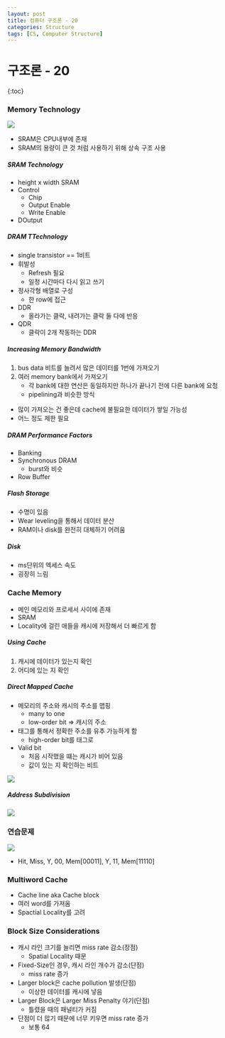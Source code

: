 ```yaml
---
layout: post
title: 컴퓨터 구조론 - 20
categories: Structure
tags: [CS, Computer Structure]
---
```


# 구조론 - 20

{:toc}

### Memory Technology

<img src="https://github.com/L-Hyun/L-Hyun.github.io/blob/main/assets/CS/20-1.png?raw=true" />

- SRAM은 CPU내부에 존재
- SRAM의 용량이 큰 것 처럼 사용하기 위해 상속 구조 사용

##### SRAM Technology

- height x width SRAM
- Control
  - Chip
  - Output Enable
  - Write Enable
- DOutput

##### DRAM TTechnology

- single transistor == 1비트
- 휘발성
  - Refresh 필요
  - 일정 시간마다 다시 읽고 쓰기
- 정사각형 배열로 구성
  - 한 row에 접근
- DDR
  - 올라가는 클락, 내려가는 클락 둘 다에 반응
- QDR
  - 클락이 2개 작동하는 DDR

##### Increasing Memory Bandwidth

1. bus data 비트를 늘려서 많은 데이터를 1번에 가져오기
2. 여러 memory bank에서 가져오기
   - 각 bank에 대한 연산은 동일하지만 하나가 끝나기 전에 다른 bank에 요청
   - pipelining과 비슷한 방식

- 많이 가져오는 건 좋은데 cache에 불필요한 데이터가 쌓일 가능성
- 어느 정도 제한 필요

##### DRAM Performance Factors

- Banking
- Synchronous DRAM
  - burst와 비슷
- Row Buffer

##### Flash Storage

- 수명이 있음
- Wear leveling을 통해서 데이터 분산
- RAM이나 disk를 완전히 대체하기 어려움

##### Disk

- ms단위의 엑세스 속도
- 굉장히 느림

### Cache Memory

- 메인 메모리와 프로세서 사이에 존재
- SRAM
- Locality에 걸린 애들을 캐시에 저장해서 더 빠르게 함

##### Using Cache

1. 캐시에 데이터가 있는지 확인
2. 어디에 있는 지 확인

##### Direct Mapped Cache

- 메모리의 주소와 캐시의 주소를 맵핑
  - many to one
  - low-order bit => 캐시의 주소
- 태그를 통해서 정확한 주소를 유추 가능하게 함
  - high-order bit를 태그로
- Valid bit
  - 처음 시작했을 떄는 캐시가 비어 있음
  - 값이 있는 지 확인하는 비트

<img src="https://github.com/L-Hyun/L-Hyun.github.io/blob/main/assets/CS/20-2.png?raw=true" />

##### Address Subdivision

<img src="https://github.com/L-Hyun/L-Hyun.github.io/blob/main/assets/CS/20-3.png?raw=true" />

### 연습문제

<img src="https://github.com/L-Hyun/L-Hyun.github.io/blob/main/assets/CS/20-4.png?raw=true" />

- Hit, Miss, Y, 00, Mem[00011], Y, 11, Mem[11110]

### Multiword Cache

- Cache line aka Cache block
- 여러 word를 가져옴
- Spactial Locality를 고려

### Block Size Considerations

- 캐시 라인 크기를 늘리면 miss rate 감소(장점)
  - Spatial Locality 때문
- Fixed-Size인 경우, 캐시 라인 개수가 감소(단점)
  - miss rate 증가
- Larger block은 cache pollution 발생(단점)
  - 이상한 데이터를 캐시에 넣음
- Larger Block은 Larger Miss Penalty 야기(단점)
  - 틀렸을 때의 패널티가 커짐
- 단점이 더 많기 때문에 너무 키우면 miss rate 증가
  - 보통 64
